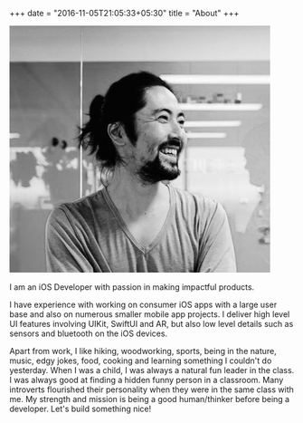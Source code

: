 +++
date = "2016-11-05T21:05:33+05:30"
title = "About"
+++

![profile_picture](/img/portfolio/profile_picture.png)

I am an iOS Developer with passion in making impactful products. 

I have experience with working on consumer iOS apps with a large user base and also on numerous smaller mobile app projects. I deliver high level UI features involving UIKit, SwiftUI and AR, but also low level details such as sensors and bluetooth on the iOS devices.

Apart from work, I like hiking, woodworking, sports, being in the nature, music, edgy jokes, food, cooking and learning something I couldn't do yesterday. When I was a child, I was always a natural fun leader in the class. I was always good at finding a hidden funny person in a classroom. Many introverts flourished their personality when they were in the same class with me. My strength and mission is being a good human/thinker before being a developer. Let's build something nice!
